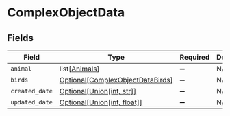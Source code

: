 # ComplexObjectData


## Fields

| Field                                                                              | Type                                                                               | Required                                                                           | Description                                                                        |
| ---------------------------------------------------------------------------------- | ---------------------------------------------------------------------------------- | ---------------------------------------------------------------------------------- | ---------------------------------------------------------------------------------- |
| `animal`                                                                           | list[[Animals](../../models/shared/animals.md)]                                    | :heavy_minus_sign:                                                                 | N/A                                                                                |
| `birds`                                                                            | [Optional[ComplexObjectDataBirds]](../../models/shared/complexobjectdatabirds.md)  | :heavy_minus_sign:                                                                 | N/A                                                                                |
| `created_date`                                                                     | [Optional[Union[int, str]]](../../models/shared/complexobjectdatacreateddate.md)   | :heavy_minus_sign:                                                                 | N/A                                                                                |
| `updated_date`                                                                     | [Optional[Union[int, float]]](../../models/shared/complexobjectdataupdateddate.md) | :heavy_minus_sign:                                                                 | N/A                                                                                |